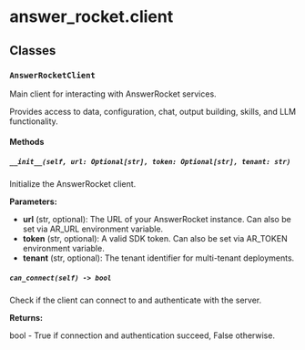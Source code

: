 # answer_rocket.client

## Classes

### `AnswerRocketClient`

Main client for interacting with AnswerRocket services.

Provides access to data, configuration, chat, output building, skills, and LLM functionality.

#### Methods

##### `__init__(self, url: Optional[str], token: Optional[str], tenant: str)`


Initialize the AnswerRocket client.


**Parameters:**

- **url** (str, optional): The URL of your AnswerRocket instance. Can also be set via AR_URL environment variable.
- **token** (str, optional): A valid SDK token. Can also be set via AR_TOKEN environment variable.
- **tenant** (str, optional): The tenant identifier for multi-tenant deployments.

##### `can_connect(self) -> bool`


Check if the client can connect to and authenticate with the server.


**Returns:**

bool - True if connection and authentication succeed, False otherwise.
